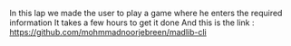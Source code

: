 In this lap we made the user to play a game where he enters the required information
It takes a few hours to get it done
And this is the link : https://github.com/mohmmadnoorjebreen/madlib-cli

